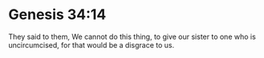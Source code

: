 # Genesis 34:14

They said to them, We cannot do this thing, to give our sister to one who is uncircumcised, for that would be a disgrace to us.
